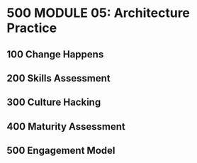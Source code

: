 # 500 MODULE 05: Architecture Practice

## 100 Change Happens

## 200 Skills Assessment

## 300 Culture Hacking

## 400 Maturity Assessment

## 500 Engagement Model
